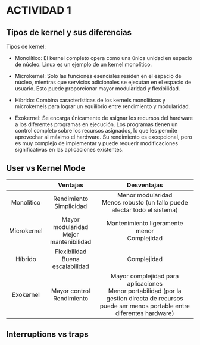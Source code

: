 # ACTIVIDAD 1

## Tipos de kernel y sus diferencias

Tipos de kernel:
* Monolítico: El kernel completo opera como una
única unidad en espacio de núcleo. Linux es un
ejemplo de un kernel monolítico.

* Microkernel: Solo las funciones esenciales
residen en el espacio de núcleo, mientras que
servicios adicionales se ejecutan en el espacio
de usuario. Esto puede proporcionar mayor
modularidad y flexibilidad.

* Híbrido: Combina características de los kernels
monolíticos y microkernels para lograr un
equilibrio entre rendimiento y modularidad.

* Exokernel: Se encarga únicamente de asignar los 
recursos del hardware a los diferentes programas 
en ejecución. Los programas tienen un control completo 
sobre los recursos asignados, lo que les permite 
aprovechar al máximo el hardware. Su rendimiento es
excepcional, pero es muy complejo de implementar
y puede requerir modificaciones significativas en las 
aplicaciones existentes.

## User vs Kernel Mode

|              |   Ventajas   |  Desventajas   |
|    :---:     |     :---:    |     :---:      |
| Monolítico   | Rendimiento <br /> Simplicidad | Menor modularidad <br /> Menos robusto (un fallo puede afectar todo el sistema) |
| Microkernel  | Mayor modularidad <br /> Mejor mantenibilidad | Mantenimiento ligeramente menor <br /> Complejidad |
| Híbrido      | Flexibilidad <br /> Buena escalabilidad | Complejidad |
| Exokernel    | Mayor control <br /> Rendimiento | Mayor complejidad para aplicaciones <br /> Menor portabilidad (por la gestion directa de recursos puede ser menos portable entre diferentes hardware) |

## Interruptions vs traps

